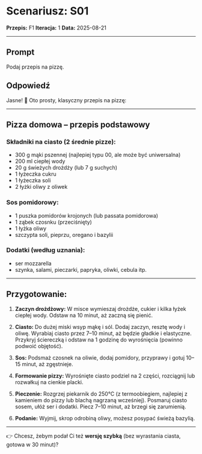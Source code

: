 ﻿# Scenariusz: S01
**Przepis:** F1
**Iteracja:** 1
**Data:** 2025-08-21

---

## Prompt
Podaj przepis na pizzę.


## Odpowiedź
Jasne! 🍕 Oto prosty, klasyczny przepis na pizzę:

---

## **Pizza domowa – przepis podstawowy**

### Składniki na ciasto (2 średnie pizze):

* 300 g mąki pszennej (najlepiej typu 00, ale może być uniwersalna)
* 200 ml ciepłej wody
* 20 g świeżych drożdży (lub 7 g suchych)
* 1 łyżeczka cukru
* 1 łyżeczka soli
* 2 łyżki oliwy z oliwek

### Sos pomidorowy:

* 1 puszka pomidorów krojonych (lub passata pomidorowa)
* 1 ząbek czosnku (przeciśnięty)
* 1 łyżka oliwy
* szczypta soli, pieprzu, oregano i bazylii

### Dodatki (według uznania):

* ser mozzarella
* szynka, salami, pieczarki, papryka, oliwki, cebula itp.

---

## **Przygotowanie:**

1. **Zaczyn drożdżowy:**
   W misce wymieszaj drożdże, cukier i kilka łyżek ciepłej wody. Odstaw na 10 minut, aż zaczną się pienić.

2. **Ciasto:**
   Do dużej miski wsyp mąkę i sól. Dodaj zaczyn, resztę wody i oliwę. Wyrabiaj ciasto przez 7–10 minut, aż będzie gładkie i elastyczne.
   Przykryj ściereczką i odstaw na 1 godzinę do wyrośnięcia (powinno podwoić objętość).

3. **Sos:**
   Podsmaż czosnek na oliwie, dodaj pomidory, przyprawy i gotuj 10–15 minut, aż zgęstnieje.

4. **Formowanie pizzy:**
   Wyrośnięte ciasto podziel na 2 części, rozciągnij lub rozwałkuj na cienkie placki.

5. **Pieczenie:**
   Rozgrzej piekarnik do 250°C (z termoobiegiem, najlepiej z kamieniem do pizzy lub blachą nagrzaną wcześniej).
   Posmaruj ciasto sosem, ułóż ser i dodatki. Piecz 7–10 minut, aż brzegi się zarumienią.

6. **Podanie:**
   Wyjmij, skrop odrobiną oliwy, możesz posypać świeżą bazylią.

---

👉 Chcesz, żebym podał Ci też **wersję szybką** (bez wyrastania ciasta, gotowa w 30 minut)?

